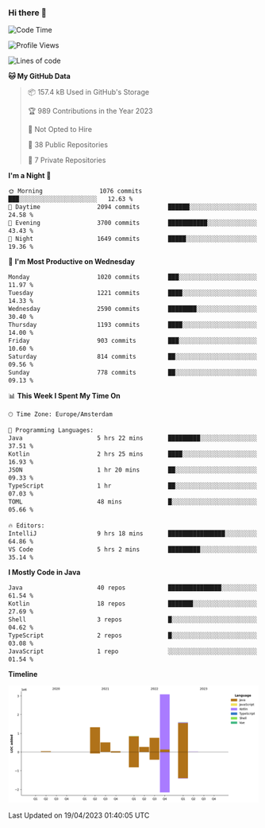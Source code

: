 ### Hi there 👋


<!--START_SECTION:waka-->
![Code Time](http://img.shields.io/badge/Code%20Time-3%2C162%20hrs%2043%20mins-blue)

![Profile Views](http://img.shields.io/badge/Profile%20Views-0-blue)

![Lines of code](https://img.shields.io/badge/From%20Hello%20World%20I%27ve%20Written-8.4%20million%20lines%20of%20code-blue)

**🐱 My GitHub Data** 

> 📦 157.4 kB Used in GitHub's Storage 
 > 
> 🏆 989 Contributions in the Year 2023
 > 
> 🚫 Not Opted to Hire
 > 
> 📜 38 Public Repositories 
 > 
> 🔑 7 Private Repositories 
 > 
**I'm a Night 🦉** 

```text
🌞 Morning                1076 commits        ███░░░░░░░░░░░░░░░░░░░░░░   12.63 % 
🌆 Daytime                2094 commits        ██████░░░░░░░░░░░░░░░░░░░   24.58 % 
🌃 Evening                3700 commits        ███████████░░░░░░░░░░░░░░   43.43 % 
🌙 Night                  1649 commits        █████░░░░░░░░░░░░░░░░░░░░   19.36 % 
```
📅 **I'm Most Productive on Wednesday** 

```text
Monday                   1020 commits        ███░░░░░░░░░░░░░░░░░░░░░░   11.97 % 
Tuesday                  1221 commits        ████░░░░░░░░░░░░░░░░░░░░░   14.33 % 
Wednesday                2590 commits        ████████░░░░░░░░░░░░░░░░░   30.40 % 
Thursday                 1193 commits        ████░░░░░░░░░░░░░░░░░░░░░   14.00 % 
Friday                   903 commits         ███░░░░░░░░░░░░░░░░░░░░░░   10.60 % 
Saturday                 814 commits         ██░░░░░░░░░░░░░░░░░░░░░░░   09.56 % 
Sunday                   778 commits         ██░░░░░░░░░░░░░░░░░░░░░░░   09.13 % 
```


📊 **This Week I Spent My Time On** 

```text
🕑︎ Time Zone: Europe/Amsterdam

💬 Programming Languages: 
Java                     5 hrs 22 mins       █████████░░░░░░░░░░░░░░░░   37.51 % 
Kotlin                   2 hrs 25 mins       ████░░░░░░░░░░░░░░░░░░░░░   16.93 % 
JSON                     1 hr 20 mins        ██░░░░░░░░░░░░░░░░░░░░░░░   09.33 % 
TypeScript               1 hr                ██░░░░░░░░░░░░░░░░░░░░░░░   07.03 % 
TOML                     48 mins             █░░░░░░░░░░░░░░░░░░░░░░░░   05.66 % 

🔥 Editors: 
IntelliJ                 9 hrs 18 mins       ████████████████░░░░░░░░░   64.86 % 
VS Code                  5 hrs 2 mins        █████████░░░░░░░░░░░░░░░░   35.14 % 
```

**I Mostly Code in Java** 

```text
Java                     40 repos            ███████████████░░░░░░░░░░   61.54 % 
Kotlin                   18 repos            ███████░░░░░░░░░░░░░░░░░░   27.69 % 
Shell                    3 repos             █░░░░░░░░░░░░░░░░░░░░░░░░   04.62 % 
TypeScript               2 repos             █░░░░░░░░░░░░░░░░░░░░░░░░   03.08 % 
JavaScript               1 repo              ░░░░░░░░░░░░░░░░░░░░░░░░░   01.54 % 
```



**Timeline**

![Lines of Code chart](https://raw.githubusercontent.com/powercasgamer/powercasgamer/master/assets/bar_graph.png)


 Last Updated on 19/04/2023 01:40:05 UTC
<!--END_SECTION:waka-->
